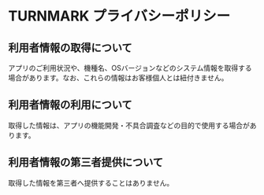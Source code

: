 # TURNMARK プライバシーポリシー

## 利用者情報の取得について

アプリのご利用状況や、機種名、OSバージョンなどのシステム情報を取得する場合があります。なお、これらの情報はお客様個人とは紐付きません。

## 利用者情報の利用について

取得した情報は、アプリの機能開発・不具合調査などの目的で使用する場合があります。

## 利用者情報の第三者提供について

取得した情報を第三者へ提供することはありません。


